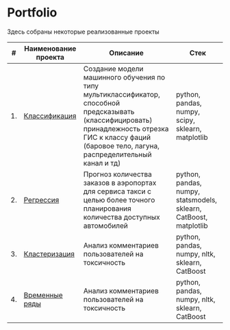 # Portfolio

Здесь собраны некоторые реализованные проекты

| #    | Наименование проекта                | Описание                                                     | Стек                                                         |
| ---- | ------------------------------------------------------------ | ------------------------------------------------------------ | ------------------------------------------------------------ |
| 1.   | [Классификация](https://github.com/carzasha/Portfolio/blob/main/Classification/classification_oilcase.ipynb) | Cоздание модели машинного обучения по типу мультиклассификатор, способной предсказывать (классифицировать) принадлежность отрезка ГИС к классу фаций (баровое тело, лагуна, распределительный канал и тд) | python, pandas, numpy, scipy, sklearn, matplotlib       |
| 2.   | [Регрессия](https://github.com/aq2003/Portfolio/tree/main/Taxi%20Service) | Прогноз количества заказов в аэропортах <br/>для сервиса такси с целью более точного планирования количества доступных <br/>автомобилей | python, pandas, numpy, statsmodels, sklearn, CatBoost, matplotlib |
| 3.   | [Кластеризация](https://github.com/aq2003/Portfolio/tree/main/Analyzing%20Texts) | Анализ комментариев пользователей на токсичность             | python, pandas, numpy, nltk, sklearn, CatBoost |
| 4.   | [Временные ряды](https://github.com/aq2003/Portfolio/tree/main/Analyzing%20Texts) | Анализ комментариев пользователей на токсичность             | python, pandas, numpy, nltk, sklearn, CatBoost |


